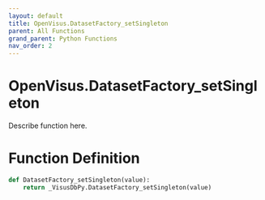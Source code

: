 ```yaml
---
layout: default
title: OpenVisus.DatasetFactory_setSingleton
parent: All Functions
grand_parent: Python Functions
nav_order: 2
---
```


# OpenVisus.DatasetFactory_setSingleton

Describe function here.

# Function Definition

```python
def DatasetFactory_setSingleton(value):
    return _VisusDbPy.DatasetFactory_setSingleton(value)
```